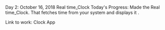 Day 2: October 16, 2018 Real time_Clock
Today's Progress: Made the Real time_Clock. That fetches time from your system and displays it .

Link to work: Clock App
